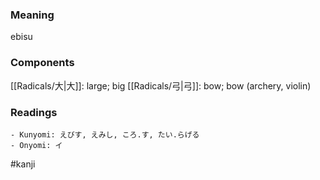 ### Meaning

ebisu

### Components

[[Radicals/大|大]]: large; big [[Radicals/弓|弓]]: bow; bow (archery, violin)

### Readings

```
- Kunyomi: えびす, えみし, ころ.す, たい.らげる
- Onyomi: イ
```

#kanji